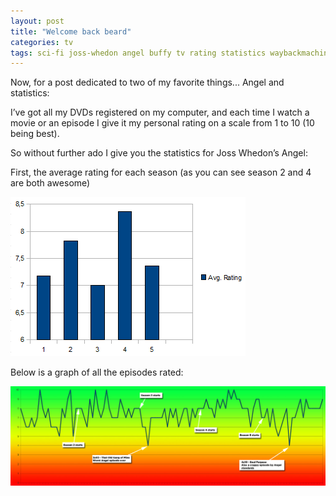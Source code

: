 ```yaml
---
layout: post
title: "Welcome back beard"
categories: tv
tags: sci-fi joss-whedon angel buffy tv rating statistics waybackmachine
---
```


Now, for a post dedicated to two of my favorite things... Angel and statistics:

I’ve got all my DVDs registered on my computer, and each time I watch a movie or an episode I give it my personal rating on a scale from 1 to 10 (10 being best).

So without further ado I give you the statistics for Joss Whedon’s Angel:

First, the average rating for each season (as you can see season 2 and 4 are both awesome)

![Angel season average rating](/images/2011-angel-season-average.png)

Below is a graph of all the episodes rated:

![Angel episode rating](/images/2011-angel-ratings.png)

